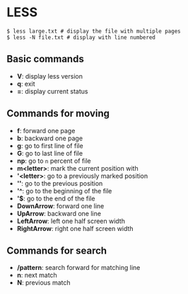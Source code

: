 
# LESS
```
$ less large.txt # display the file with multiple pages
$ less -N file.txt # display with line numbered
```

## Basic commands
- **V**: display less version
- **q**: exit
- **=**: display current status

## Commands for moving
- **f**: forward one page
- **b**: backward one page
- **g**: go to first line of file
- **G**: go to last line of file
- **np**: go to `n` percent of file
- **m\<letter\>**: mark the current position with <letter>
- **'\<letter\>**: go to a previously marked position
- **''**: go to the previous position
- **'^**: go to the beginning of the file
- **'$**: go to the end of the file
- **DownArrow**: forward one line
- **UpArrow**: backward one line
- **LeftArrow**: left one half screen width
- **RightArrow**: right one half screen width

## Commands for search
- **/pattern**: search forward for matching line
- **n**: next match
- **N**: previous match

